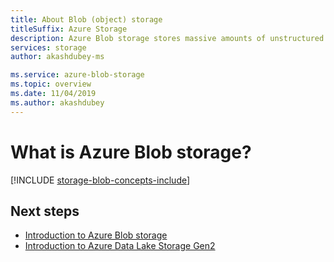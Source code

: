 ```yaml
---
title: About Blob (object) storage
titleSuffix: Azure Storage
description: Azure Blob storage stores massive amounts of unstructured object data, such as text or binary data. Blob storage also supports Azure Data Lake Storage Gen2 for big data analytics.  
services: storage
author: akashdubey-ms

ms.service: azure-blob-storage
ms.topic: overview
ms.date: 11/04/2019
ms.author: akashdubey
---
```


# What is Azure Blob storage?

[!INCLUDE [storage-blob-concepts-include](../../../includes/storage-blob-concepts-include.md)]

## Next steps

- [Introduction to Azure Blob storage](storage-blobs-introduction.md)
- [Introduction to Azure Data Lake Storage Gen2](../blobs/data-lake-storage-introduction.md)

